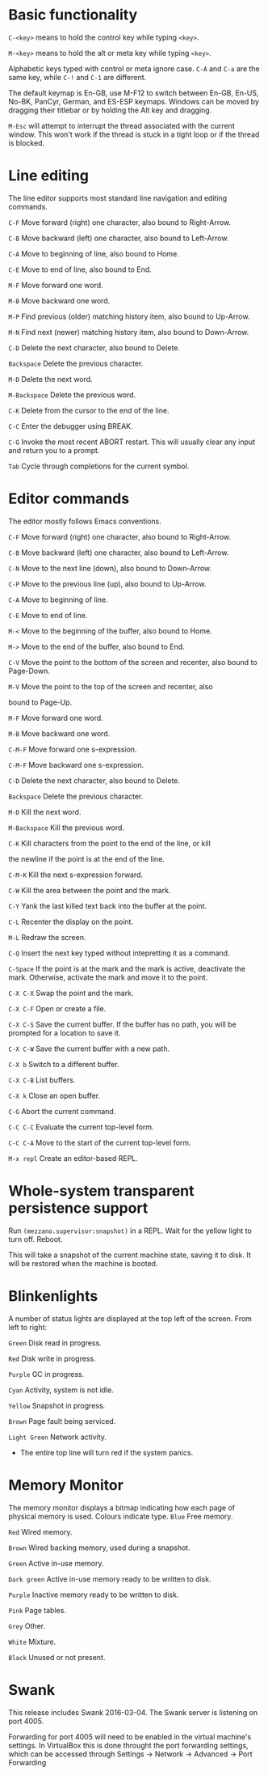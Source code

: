 # Basic functionality

`C-<key>` means to hold the control key while typing `<key>`.

`M-<key>` means to hold the alt or meta key while typing `<key>`.

Alphabetic keys typed with control or meta ignore case. `C-A` and `C-a` are the same key, while `C-!` and `C-1` are different.

The default keymap is En-GB, use M-F12 to switch between En-GB, En-US, No-BK, PanCyr, German, and ES-ESP keymaps.
Windows can be moved by dragging their titlebar or by holding the Alt key and dragging.

`M-Esc` will attempt to interrupt the thread associated with the current window.
This won't work if the thread is stuck in a tight loop or if the thread is blocked.

# Line editing

The line editor supports most standard line navigation and editing commands.

`C-F`          Move forward (right) one character, also bound to Right-Arrow.

`C-B`          Move backward (left) one character, also bound to Left-Arrow.

`C-A`          Move to beginning of line, also bound to Home.

`C-E`          Move to end of line, also bound to End.

`M-F`          Move forward one word.

`M-B`          Move backward one word.

`M-P`          Find previous (older) matching history item, also bound to Up-Arrow.

`M-N`          Find next (newer) matching history item, also bound to Down-Arrow.

`C-D`          Delete the next character, also bound to Delete.

`Backspace`    Delete the previous character.

`M-D`          Delete the next word.

`M-Backspace`  Delete the previous word.

`C-K`          Delete from the cursor to the end of the line.

`C-C`          Enter the debugger using BREAK.

`C-G`          Invoke the most recent ABORT restart. This will usually clear any input and return you to a prompt.

`Tab`          Cycle through completions for the current symbol.

# Editor commands

The editor mostly follows Emacs conventions.

`C-F`          Move forward (right) one character, also bound to Right-Arrow.

`C-B`          Move backward (left) one character, also bound to Left-Arrow.

`C-N`          Move to the next line (down), also bound to Down-Arrow.

`C-P`          Move to the previous line (up), also bound to Up-Arrow.

`C-A`          Move to beginning of line.

`C-E`          Move to end of line.

`M-<`          Move to the beginning of the buffer, also bound to Home.

`M->`          Move to the end of the buffer, also bound to End.

`C-V`          Move the point to the bottom of the screen and recenter, also bound to Page-Down.

`M-V`          Move the point to the top of the screen and recenter, also

bound to Page-Up.

`M-F`          Move forward one word.

`M-B`          Move backward one word.

`C-M-F`        Move forward one s-expression.

`C-M-F`        Move backward one s-expression.

`C-D`          Delete the next character, also bound to Delete.

`Backspace`    Delete the previous character.

`M-D`          Kill the next word.

`M-Backspace`  Kill the previous word.

`C-K`          Kill characters from the point to the end of the line, or kill

the newline if the point is at the end of the line.

`C-M-K`        Kill the next s-expression forward.

`C-W`          Kill the area between the point and the mark.

`C-Y`          Yank the last killed text back into the buffer at the point.

`C-L`          Recenter the display on the point.

`M-L`          Redraw the screen.

`C-Q`          Insert the next key typed without intepretting it as a command.

`C-Space`      If the point is at the mark and the mark is active, deactivate the mark. Otherwise, activate the mark and move it to the point.

`C-X C-X`      Swap the point and the mark.

`C-X C-F`      Open or create a file.

`C-X C-S`      Save the current buffer. If the buffer has no path, you will be prompted for a location to save it.

`C-X C-W`      Save the current buffer with a new path.

`C-X b`        Switch to a different buffer.

`C-X C-B`      List buffers.

`C-X k`        Close an open buffer.

`C-G`          Abort the current command.

`C-C C-C`      Evaluate the current top-level form.

`C-C C-A`      Move to the start of the current top-level form.

`M-x repl`     Create an editor-based REPL.

# Whole-system transparent persistence support

Run `(mezzano.supervisor:snapshot)` in a REPL.
Wait for the yellow light to turn off.
Reboot.

This will take a snapshot of the current machine state, saving it to disk.
It will be restored when the machine is booted.

# Blinkenlights

A number of status lights are displayed at the top left of the screen.
From left to right:

`Green`        Disk read in progress.

`Red`          Disk write in progress.

`Purple`       GC in progress.

`Cyan`         Activity, system is not idle.

`Yellow`       Snapshot in progress.

`Brown`        Page fault being serviced.

`Light Green`  Network activity.

* The entire top line will turn red if the system panics.

# Memory Monitor

The memory monitor displays a bitmap indicating how each page of physical memory
is used. Colours indicate type.
`Blue`         Free memory.

`Red`          Wired memory.

`Brown`        Wired backing memory, used during a snapshot.

`Green`        Active in-use memory.

`Dark green`   Active in-use memory ready to be written to disk.

`Purple`       Inactive memory ready to be written to disk.

`Pink`         Page tables.

`Grey`         Other.

`White`        Mixture.

`Black`        Unused or not present.

# Swank

This release includes Swank 2016-03-04.
The Swank server is listening on port 4005.

Forwarding for port 4005 will need to be enabled in the virtual
machine's settings. In VirtualBox this is done throught the port
forwarding settings, which can be accessed through
Settings -> Network -> Advanced -> Port Forwarding
